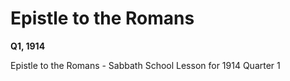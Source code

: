 # Epistle to the Romans

**Q1, 1914**

Epistle to the Romans - Sabbath School Lesson for 1914 Quarter 1
